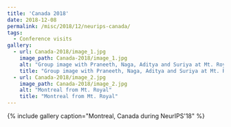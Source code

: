 ```yaml
---
title: 'Canada 2018'
date: 2018-12-08
permalink: /misc/2018/12/neurips-canada/
tags:
  - Conference visits
gallery:
  - url: Canada-2018/image_1.jpg
    image_path: Canada-2018/image_1.jpg
    alt: "Group image with Praneeth, Naga, Aditya and Suriya at Mt. Royal"
    title: "Group image with Praneeth, Naga, Aditya and Suriya at Mt. Royal"
  - url: Canada-2018/image_2.jpg
    image_path: Canada-2018/image_2.jpg
    alt: "Montreal from Mt. Royal"
    title: "Montreal from Mt. Royal"
---
```


{% include gallery caption="Montreal, Canada during NeurIPS'18" %}
